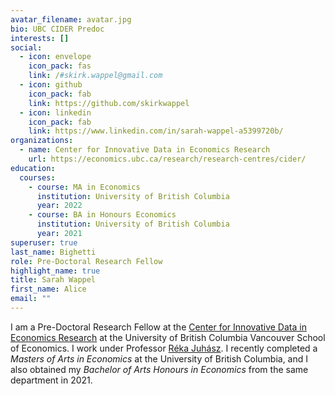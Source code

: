 ```yaml
---
avatar_filename: avatar.jpg
bio: UBC CIDER Predoc
interests: []
social:
  - icon: envelope
    icon_pack: fas
    link: /#skirk.wappel@gmail.com
  - icon: github
    icon_pack: fab
    link: https://github.com/skirkwappel
  - icon: linkedin
    icon_pack: fab
    link: https://www.linkedin.com/in/sarah-wappel-a5399720b/
organizations:
  - name: Center for Innovative Data in Economics Research
    url: https://economics.ubc.ca/research/research-centres/cider/
education:
  courses:
    - course: MA in Economics
      institution: University of British Columbia
      year: 2022
    - course: BA in Honours Economics
      institution: University of British Columbia
      year: 2021
superuser: true
last_name: Bighetti
role: Pre-Doctoral Research Fellow
highlight_name: true
title: Sarah Wappel
first_name: Alice
email: ""
---
```

I am a Pre-Doctoral Research Fellow at the [Center for Innovative Data in Economics Research](https://economics.ubc.ca/research/research-centres/cider/) at the University of British Columbia Vancouver School of Economics. I work under Professor [Réka Juhász](http://www.rjuhasz.com/). I recently completed a *Masters of Arts in Economics* at the University of British Columbia, and I also obtained my *Bachelor of Arts Honours in Economics* from the same department in 2021.
